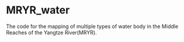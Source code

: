# MRYR_water

The code for the mapping of multiple types of water body in the Middle Reaches of the Yangtze River(MRYR).
